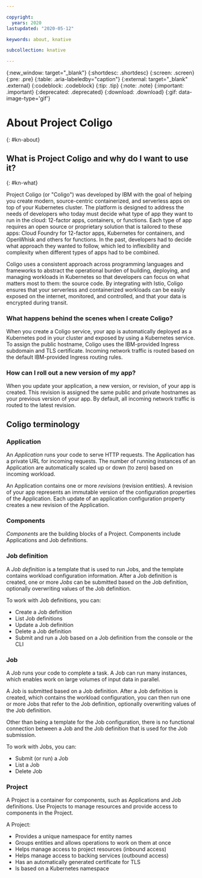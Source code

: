 ```yaml
---

copyright:
  years: 2020
lastupdated: "2020-05-12"

keywords: about, knative

subcollection: knative

---
```


{:new_window: target="_blank"}
{:shortdesc: .shortdesc}
{:screen: .screen}
{:pre: .pre}
{:table: .aria-labeledby="caption"}
{:external: target="_blank" .external}
{:codeblock: .codeblock}
{:tip: .tip}
{:note: .note}
{:important: .important}
{:deprecated: .deprecated}
{:download: .download}
{:gif: data-image-type='gif'}

# About Project Coligo
{: #kn-about}

## What is Project Coligo and why do I want to use it? 
{: #kn-what}

Project Coligo (or "Coligo")  was developed by IBM with the goal of helping you create modern, source-centric containerized, and serverless apps on top of your Kubernetes cluster. The platform is designed to address the needs of developers who today must decide what type of app they want to run in the cloud: 12-factor apps, containers, or functions. Each type of app requires an open source or proprietary solution that is tailored to these apps: Cloud Foundry for 12-factor apps, Kubernetes for containers, and OpenWhisk and others for functions. In the past, developers had to decide what approach they wanted to follow, which led to inflexibility and complexity when different types of apps had to be combined.

Coligo uses a consistent approach across programming languages and frameworks to abstract the operational burden of building, deploying, and managing workloads in Kubernetes so that developers can focus on what matters most to them: the source code. By integrating with Istio, Coligo ensures that your serverless and containerized workloads can be easily exposed on the internet, monitored, and controlled, and that your data is encrypted during transit.

### What happens behind the scenes when I create Coligo?
When you create a Coligo service, your app is automatically deployed as a Kubernetes pod in your cluster and exposed by using a Kubernetes service. To assign the public hostname, Coligo uses the IBM-provided Ingress subdomain and TLS certificate. Incoming network traffic is routed based on the default IBM-provided Ingress routing rules.

### How can I roll out a new version of my app?
When you update your application, a new version, or revision, of your app is created. This revision is assigned the same public and private hostnames as your previous version of your app. By default, all incoming network traffic is routed to the latest revision.

## Coligo terminology

### Application

An *Application* runs your code to serve HTTP requests. The Application has a private URL for incoming requests. The number of running instances of an Application are automatically scaled up or down (to zero) based on incoming workload. 

An Application contains one or more *revisions* (revision entities). A revision of your app represents an immutable version of the configuration properties of the Application. Each update of an application  configuration property creates a new revision of the Application.

### Components

*Components* are the building blocks of a Project. Components include Applications and Job definitions.

### Job definition

A *Job definition* is a template that is used to run Jobs, and the template contains workload configuration information. After a Job definition is created, one or more *Jobs* can be submitted based on the Job definition, optionally overwriting values of the Job definition.

To work with Job definitions, you can:
- Create a Job definition
- List Job definitions
- Update a Job definition
- Delete a Job definition
- Submit and run a Job based on a Job definition from the console or the CLI

### Job 

A *Job* runs your code to complete a task. A Job can run many instances, which enables work on large volumes of input data in parallel.

A Job is submitted based on a Job definition. After a Job definition is created, which contains the workload configuration, you can then run one or more Jobs that refer to the Job definition, optionally overwriting values of the Job definition.
 
Other than being a template for the Job configuration, there is no functional connection between a Job and the Job definition that is used for the Job submission. 

To work with Jobs, you can: 
- Submit (or run) a Job 
- List a Job
- Delete Job

### Project
A Project is a container for components, such as Applications and Job definitions. Use Projects to manage resources and provide access to components in the Project.

A Project:
- Provides a unique namespace for entity names
- Groups entities and allows operations to work on them at once
- Helps manage access to project resources (inbound access)
- Helps manage access to backing services (outbound access)
- Has an automatically generated certificate for TLS
- Is based on a Kubernetes namespace



